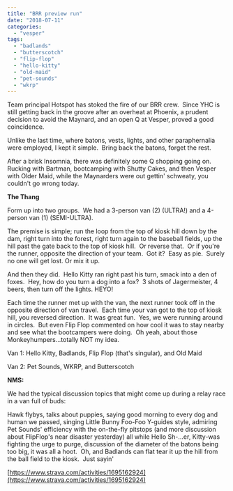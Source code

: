 ```yaml
---
title: "BRR preview run"
date: "2018-07-11"
categories: 
  - "vesper"
tags: 
  - "badlands"
  - "butterscotch"
  - "flip-flop"
  - "hello-kitty"
  - "old-maid"
  - "pet-sounds"
  - "wkrp"
---
```


Team principal Hotspot has stoked the fire of our BRR crew.  Since YHC is still getting back in the groove after an overheat at Phoenix, a prudent decision to avoid the Maynard, and an open Q at Vesper, proved a good coincidence.

Unlike the last time, where batons, vests, lights, and other paraphernalia were employed, I kept it simple.  Bring back the batons, forget the rest.

After a brisk Insomnia, there was definitely some Q shopping going on.  Rucking with Bartman, bootcamping with Shutty Cakes, and then Vesper with Older Maid, while the Maynarders were out gettin' schweaty, you couldn't go wrong today.

**The Thang**

Form up into two groups.  We had a 3-person van (2) (ULTRA!) and a 4-person van (1) (SEMI-ULTRA).

The premise is simple; run the loop from the top of kiosk hill down by the dam, right turn into the forest, right turn again to the baseball fields, up the hill past the gate back to the top of kiosk hill.  Or reverse that.  Or if you're the runner, opposite the direction of your team.  Got it?  Easy as pie.  Surely no one will get lost. Or mix it up.

And then they did.  Hello Kitty ran right past his turn, smack into a den of foxes.  Hey, how do you turn a dog into a fox?  3 shots of Jagermeister, 4 beers, then turn off the lights. HEYO!

Each time the runner met up with the van, the next runner took off in the opposite direction of van travel.  Each time your van got to the top of kiosk hill, you reversed direction.  It was great fun.  Yes, we were running around in circles.  But even Flip Flop commented on how cool it was to stay nearby and see what the bootcampers were doing.  Oh yeah, about those Monkeyhumpers...totally NOT my idea.

Van 1: Hello Kitty, Badlands, Flip Flop (that's singular), and Old Maid

Van 2: Pet Sounds, WKRP, and Butterscotch

**NMS:**

We had the typical discussion topics that might come up during a relay race in a van full of buds:

Hawk flybys, talks about puppies, saying good morning to every dog and human we passed, singing Little Bunny Foo-Foo Y-guides style, admiring Pet Sounds' efficiency with the on-the-fly pitstops (and more discussion about FlipFlop's near disaster yesterday) all while Hello Sh-...er, Kitty-was fighting the urge to purge, discussion of the diameter of the batons being too big, it was all a hoot.  Oh, and Badlands can flat tear it up the hill from the ball field to the kiosk.  Just sayin'

[https://www.strava.com/activities/1695162924](https://www.strava.com/activities/1695162924)
